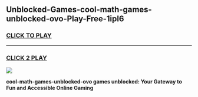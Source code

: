 
## Unblocked-Games-cool-math-games-unblocked-ovo-Play-Free-1ipl6
<h3>
<a href="https://premium76.site?title=cool-math-games-unblocked-ovo&ref=15A">CLICK TO PLAY</a></h3>
<hr>

<h3>
<a href="https://premium76.site?title=cool-math-games-unblocked-ovo&ref=15A">CLICK 2 PLAY</a>
  
</h3>

<a href="https://premium76.site?title=cool-math-games-unblocked-ovo&ref=15A"><img src="https://clearcache.store/games.png"></a>


**cool-math-games-unblocked-ovo games unblocked: Your Gateway to Fun and Accessible Online Gaming**
